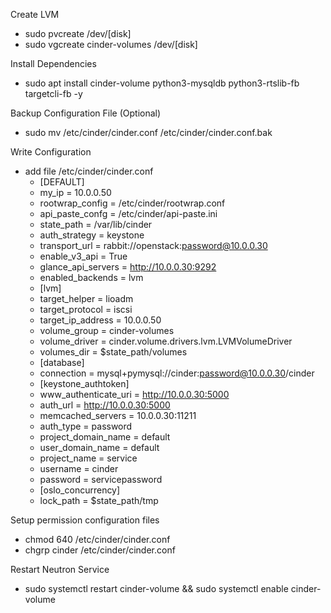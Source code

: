 Create LVM
- sudo pvcreate /dev/[disk]
- sudo vgcreate cinder-volumes /dev/[disk]



Install Dependencies
- sudo apt install cinder-volume python3-mysqldb python3-rtslib-fb targetcli-fb -y

Backup Configuration File (Optional)
- sudo mv /etc/cinder/cinder.conf /etc/cinder/cinder.conf.bak

Write Configuration
- add file /etc/cinder/cinder.conf
  - [DEFAULT]
  - my_ip = 10.0.0.50
  - rootwrap_config = /etc/cinder/rootwrap.conf
  - api_paste_confg = /etc/cinder/api-paste.ini
  - state_path = /var/lib/cinder
  - auth_strategy = keystone
  - transport_url = rabbit://openstack:password@10.0.0.30
  - enable_v3_api = True
  - glance_api_servers = http://10.0.0.30:9292
  - enabled_backends = lvm
  - [lvm]
  - target_helper = lioadm
  - target_protocol = iscsi
  - target_ip_address = 10.0.0.50
  - volume_group = cinder-volumes
  - volume_driver = cinder.volume.drivers.lvm.LVMVolumeDriver
  - volumes_dir = $state_path/volumes
  - [database]
  - connection = mysql+pymysql://cinder:password@10.0.0.30/cinder
  - [keystone_authtoken]
  - www_authenticate_uri = http://10.0.0.30:5000
  - auth_url = http://10.0.0.30:5000
  - memcached_servers = 10.0.0.30:11211
  - auth_type = password
  - project_domain_name = default
  - user_domain_name = default
  - project_name = service
  - username = cinder
  - password = servicepassword
  - [oslo_concurrency]
  - lock_path = $state_path/tmp

Setup permission configuration files
- chmod 640 /etc/cinder/cinder.conf
- chgrp cinder /etc/cinder/cinder.conf

Restart Neutron Service
- sudo systemctl restart cinder-volume && sudo systemctl enable cinder-volume
